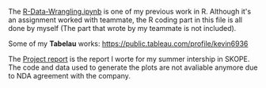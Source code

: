 
The [R-Data-Wrangling.ipynb](R-Data-Wrangling.ipynb) is one of my previous work in R. Although it's an assignment worked with teammate, the R coding part in this file is all done by myself (The part that wrote by my teammate is not included).

Some of my **Tabelau** works: https://public.tableau.com/profile/kevin6936

The [Project report](README.md) is the report I worte for my summer intership in SKOPE. The code and data used to generate the plots are not avaliable anymore due to NDA agreement with the company.

[arbitrary case-insensitive reference text]: https://www.mozilla.org
[1]: http://slashdot.org
[link text itself]: http://www.reddit.com
